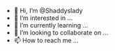 - 👋 Hi, I’m @Shaddyslady
- 👀 I’m interested in ...
- 🌱 I’m currently learning ...
- 💞️ I’m looking to collaborate on ...
- 📫 How to reach me ...

<!---
Shaddyslady/Shaddyslady is a ✨ special ✨ repository because its `README.md` (this file) appears on your GitHub profile.
You can click the Preview link to take a look at your changes.
--->
